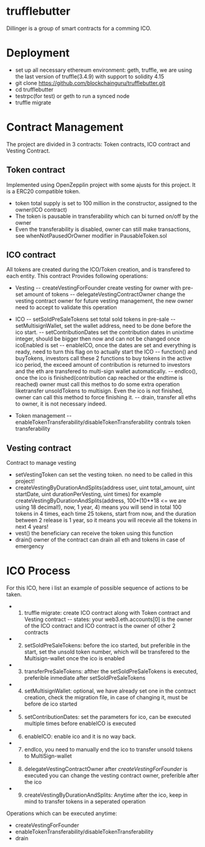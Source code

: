 # trufflebutter

Dillinger is a group of smart contracts for a comming ICO. 

# Deployment

  - set up all necessary ethereum environment: geth, truffle, we are using the last version of truffle(3.4.9) with support to solidity 4.15
  - git clone https://github.com/blockchainguru/trufflebutter.git
  - cd trufflebutter
  - testrpc(for test) or geth to run a synced node
  - truffle migrate


# Contract Management
The project are divided in 3 contracts: Token contracts, ICO contract and Vesting Contract.

## Token contract
Implemented using OpenZepplin project with some ajusts for this project. It is a ERC20 compatible token. 
- token total supply is set to 100 million in the constructor, assigned to the owner(ICO contract)
- The token is pausable in transferability which can bi turned on/off by the owner
- Even the transferability is disabled, owner can still make transactions, see whenNotPausedOrOwner modifier in PausableToken.sol

## ICO contract
All tokens are created during the ICO/Token creation, and is transfered to each entity.
This contract Provides following operations:
- Vesting
-- createVestingForFounder create vesting for owner with pre-set amount of tokens
-- delegateVestingContractOwner change the vesting contract owner for future vesting management, the new owner need to accept to validate this operation
- ICO
-- setSoldPreSaleTokens set total sold tokens in pre-sale
-- setMultisignWallet, set the wallet address, need to be done before the ico start.
-- setContributionDates set the contribution dates in unixtime integer, should be bigger then now and can not be changed once icoEnabled is set 
-- enableICO, once the dates are set and everything is ready, need to turn this flag on to actually start the ICO
-- function() and buyTokens, investors call these 2 functions to buy tokens in the active ico period, the exceed amount of contribution is returned to investors and the eth are transfered to multi-sign wallet automatically.
-- endIco(), once the ico is finished(contribution cap reached or the endtime is reached) owner must call this methos to do some extra operation liketransfer unsoldTokens to multisign. Even the ico is not finished, owner can call this method to force finishing it.
-- drain, transfer all eths to owner, it is not necessary indeed.

- Token management
-- enableTokenTransferability/disableTokenTransferability contrals token transferability

## Vesting contract
Contract to manage vesting
- setVestingToken can set the vesting token. no need to be called in this project!
- createVestingByDurationAndSplits(address user, uint total_amount, uint startDate, uint durationPerVesting, uint times) for example  createVestingByDurationAndSplits(address, 100*(10**18 <= we are using 18 decimal!), now, 1 year, 4) means you will send in total 100 tokens in 4 times, each time 25 tokens, start from now, and the duration between 2 release is 1 year, so it means you will recevie all the tokens in next 4 years!
- vest() the beneficiary can receive the token using this function
- drain() owner of the contract can drain all eth and tokens in case of emergency


# ICO Process
For this ICO, here i list an example of possible sequence of actions to be taken.
- 1. truffle migrate: create ICO contract along with Token contract and Vesting contract
    -- states: your web3.eth.accounts[0] is the owner of the ICO contract and ICO contract is the owner of other 2 contracts
- 2. setSoldPreSaleTokens: before the ico started, but preferible in the start, set the unsold token number, which will be transfered to the Multisign-wallet once the ico is enabled
- 3. transferPreSaleTokens: afther the setSoldPreSaleTokens is executed, preferible inmediate after setSoldPreSaleTokens
- 4. setMultisignWallet: optional, we have already set one in the contract creation, check the migration file, in case of changing it, must be before de ico started
- 5. setContributionDates: set the parameters for ico, can be executed multiple times before enableICO is executed
- 6. enableICO: enable ico and it is no way back.
- 7. endIco, you need to manually end the ico to transfer unsold tokens to MultiSign-wallet
- 8. delegateVestingContractOwner after *createVestingForFounder* is executed you can change the vesting contract owner, preferible after the ico 
- 9. createVestingByDurationAndSplits: Anytime after the ico, keep in mind to transfer tokens in a seperated operation

Operations which can be executed anytime:
- createVestingForFounder
- enableTokenTransferability/disableTokenTransferability
- drain


